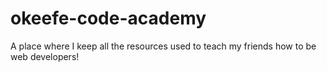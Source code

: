 # okeefe-code-academy
A place where I keep all the resources used to teach my friends how to be web developers!
